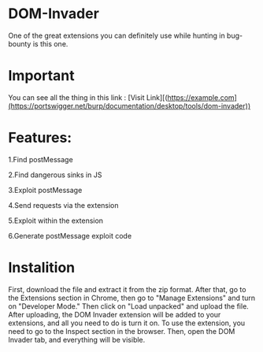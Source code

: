 # DOM-Invader
One of the great extensions you can definitely use while hunting in bug-bounty is this one.

# Important 
You can see all the thing in this link :
[Visit Link][(https://example.com](https://portswigger.net/burp/documentation/desktop/tools/dom-invader))


# Features:
1.Find postMessage

2.Find dangerous sinks in JS

3.Exploit postMessage

4.Send requests via the extension

5.Exploit within the extension

6.Generate postMessage exploit code


# Instalition 
First, download the file and extract it from the zip format. After that, go to the Extensions section in Chrome, then go to "Manage Extensions" and turn on "Developer Mode." Then click on "Load unpacked" and upload the file. After uploading, the DOM Invader extension will be added to your extensions, and all you need to do is turn it on. To use the extension, you need to go to the Inspect section in the browser. Then, open the DOM Invader tab, and everything will be visible.

